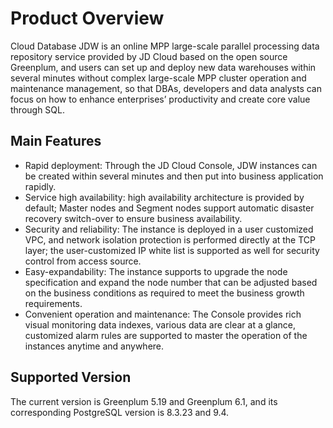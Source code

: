 # Product Overview

Cloud Database JDW is an online MPP large-scale parallel processing data repository service provided by JD Cloud based on the open source Greenplum, and users can set up and deploy new data warehouses within several minutes without complex large-scale MPP cluster operation and maintenance management, so that DBAs, developers and data analysts can focus on how to enhance enterprises’ productivity and create core value through SQL.

## Main Features

- Rapid deployment: Through the JD Cloud Console, JDW instances can be created within several minutes and then put into business application rapidly.
- Service high availability: high availability architecture is provided by default; Master nodes and Segment nodes support automatic disaster recovery switch-over to ensure business availability.
- Security and reliability: The instance is deployed in a user customized VPC, and network isolation protection is performed directly at the TCP layer; the user-customized IP white list is supported as well for security control from access source.
- Easy-expandability: The instance supports to upgrade the node specification and expand the node number that can be adjusted based on the business conditions as required to meet the business growth requirements.
- Convenient operation and maintenance: The Console provides rich visual monitoring data indexes, various data are clear at a glance, customized alarm rules are supported to master the operation of the instances anytime and anywhere.

## Supported Version

The current version is Greenplum 5.19 and Greenplum 6.1, and its corresponding PostgreSQL version is 8.3.23 and 9.4.
